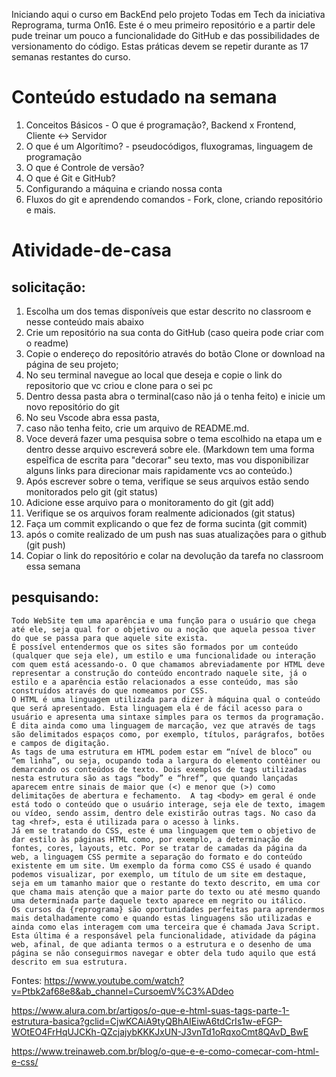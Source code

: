 Iniciando aqui o curso em BackEnd pelo projeto Todas em Tech da iniciativa Reprograma, turma On16. Este é o meu primeiro repositório e a partir dele pude treinar um pouco a funcionalidade do GitHub e das possibilidades de versionamento do código. Estas práticas devem se repetir durante as 17 semanas restantes do curso.
# Conteúdo estudado na semana
1. Conceitos Básicos - O que é programação?, Backend x Frontend, Cliente <-> Servidor
2. O que é um Algorítimo? - pseudocódigos, fluxogramas, linguagem de programação
3. O que é Controle de versão?
4. O que é Git e GitHub?
5. Configurando a máquina e criando nossa conta
6. Fluxos do git e aprendendo comandos - Fork, clone, criando repositório e mais.

# Atividade-de-casa
 ## solicitação:
1. Escolha um dos temas disponíveis que estar descrito no classroom e nesse conteúdo mais abaixo
2. Crie um repositório na sua conta do GitHub (caso queira pode criar com o readme)
3. Copie o endereço do repositório através do botão Clone or download na página de seu projeto;
4. No seu terminal navegue ao local que deseja e copie o link do repositorio que vc criou e clone para o sei pc
5. Dentro dessa pasta abra o terminal(caso não já o tenha feito) e inicie um novo repositório do git
6. No seu Vscode abra essa pasta,
7.  caso não tenha feito, crie um arquivo de README.md.
8. Voce deverá fazer uma pesquisa sobre o tema escolhido na etapa um e dentro desse arquivo escreverá sobre ele. (Markdown tem uma forma espeĩfica de escrita para "decorar" seu texto, mas vou disponibilizar alguns links para direcionar mais rapidamente vcs ao conteúdo.)
9. Após escrever sobre o tema, verifique se seus arquivos estão sendo monitorados pelo git (git status)
10. Adicione esse arquivo para o monitoramento do git (git add)
11. Verifique se os arquivos foram realmente adicionados (git status)
12. Faça um commit explicando o que fez de forma sucinta (git commit)
13. após o comite realizado de um push nas suas atualizações para o github (git push)
14. Copiar o link do repositório e colar na devolução da tarefa no classroom essa semana

## pesquisando: 

	Todo WebSite tem uma aparência e uma função para o usuário que chega até ele, seja qual for o objetivo ou a noção que aquela pessoa tiver do que se passa para que aquele site exista. 
	É possível entendermos que os sites são formados por um conteúdo (qualquer que seja ele), um estilo e uma funcionalidade ou interação com quem está acessando-o. O que chamamos abreviadamente por HTML deve representar a construção do conteúdo encontrado naquele site, já o estilo e a aparência estão relacionados a esse conteúdo, mas são construídos através do que nomeamos por CSS.
	O HTML é uma linguagem utilizada para dizer à máquina qual o conteúdo que será apresentado. Esta linguagem ela é de fácil acesso para o usuário e apresenta uma sintaxe simples para os termos da programação. É dita ainda como uma linguagem de marcação, vez que através de tags são delimitados espaços como, por exemplo, títulos, parágrafos, botões e campos de digitação. 
	As tags de uma estrutura em HTML podem estar em “nível de bloco” ou “em linha”, ou seja, ocupando toda a largura do elemento contêiner ou demarcando os conteúdos de texto. Dois exemplos de tags utilizadas nesta estrutura são as tags “body” e “href”, que quando lançadas aparecem entre sinais de maior que (<) e menor que (>) como delimitações de abertura e fechamento.  A tag <body> em geral é onde está todo o conteúdo que o usuário interage, seja ele de texto, imagem ou vídeo, sendo assim, dentro dele existirão outras tags. No caso da tag <href>, esta é utilizada para o acesso à links.
	Já em se tratando do CSS, este é uma linguagem que tem o objetivo de dar estilo às páginas HTML como, por exemplo, a determinação de fontes, cores, layouts, etc. Por se tratar de camadas da página da web, a linguagem CSS permite a separação do formato e do conteúdo existente em um site. Um exemplo da forma como CSS é usado é quando podemos visualizar, por exemplo, um título de um site em destaque, seja em um tamanho maior que o restante do texto descrito, em uma cor que chama mais atenção que a maior parte do texto ou até mesmo quando uma determinada parte daquele texto aparece em negrito ou itálico.
	Os cursos da {reprograma} são oportunidades perfeitas para aprendermos mais detalhadamente como e quando estas linguagens são utilizadas e ainda como elas interagem com uma terceira que é chamada Java Script. Esta última é a responsável pela funcionalidade, atividade da página web, afinal, de que adianta termos o a estrutura e o desenho de uma página se não conseguirmos navegar e obter dela tudo aquilo que está descrito em sua estrutura.

Fontes:
https://www.youtube.com/watch?v=Ptbk2af68e8&ab_channel=CursoemV%C3%ADdeo

https://www.alura.com.br/artigos/o-que-e-html-suas-tags-parte-1-estrutura-basica?gclid=CjwKCAiA9tyQBhAIEiwA6tdCrIs1w-eFGP-WOtEO4FrHqUJCKh-QZcjajybKKKJxUN-J3vnTd1oRqxoCmt8QAvD_BwE

https://www.treinaweb.com.br/blog/o-que-e-e-como-comecar-com-html-e-css/
